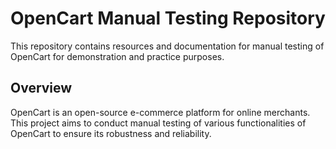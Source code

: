 # OpenCart Manual Testing Repository

This repository contains resources and documentation for manual testing of OpenCart for demonstration and practice purposes.

## Overview

OpenCart is an open-source e-commerce platform for online merchants. This project aims to conduct manual testing of various functionalities of OpenCart to ensure its robustness and reliability.





